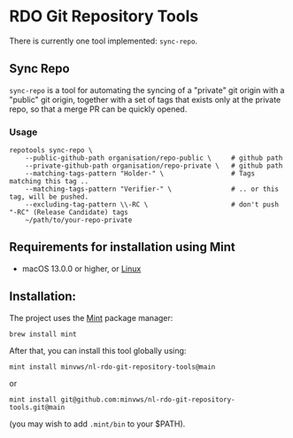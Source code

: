 # RDO Git Repository Tools

There is currently one tool implemented: `sync-repo`.

## Sync Repo

`sync-repo` is a tool for automating the syncing of a "private" git origin with a "public" git origin, together with a set of tags that exists only at the private repo, so that a merge PR can be quickly opened.

### Usage

```
repotools sync-repo \
    --public-github-path organisation/repo-public \     # github path
    --private-github-path organisation/repo-private \   # github path
    --matching-tags-pattern "Holder-" \                 # Tags matching this tag .. 
    --matching-tags-pattern "Verifier-" \               # .. or this tag, will be pushed.
    --excluding-tag-pattern \\-RC \                     # don't push "-RC" (Release Candidate) tags
    ~/path/to/your-repo-private
```

## Requirements for installation using Mint

* macOS 13.0.0 or higher, or [Linux](https://github.com/yonaskolb/Mint#linux)

## Installation: 

The project uses the [Mint](https://github.com/yonaskolb/Mint) package manager: 

`brew install mint` 

After that, you can install this tool globally using:

`mint install minvws/nl-rdo-git-repository-tools@main`

or 

`mint install git@github.com:minvws/nl-rdo-git-repository-tools.git@main`

(you may wish to add `.mint/bin` to your $PATH).
